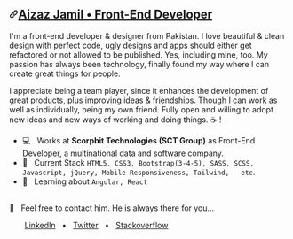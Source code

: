 <article class="markdown-body entry-content container-lg f2" itemprop="text"><h1><a id="" class="anchor" aria-hidden="true" href="#aizaz-jamil-frontend-developer"><svg class="octicon octicon-link" viewBox="0 0 16 16" version="1.1" width="16" height="16" aria-hidden="true"><path fill-rule="evenodd" d="M7.775 3.275a.75.75 0 001.06 1.06l1.25-1.25a2 2 0 112.83 2.83l-2.5 2.5a2 2 0 01-2.83 0 .75.75 0 00-1.06 1.06 3.5 3.5 0 004.95 0l2.5-2.5a3.5 3.5 0 00-4.95-4.95l-1.25 1.25zm-4.69 9.64a2 2 0 010-2.83l2.5-2.5a2 2 0 012.83 0 .75.75 0 001.06-1.06 3.5 3.5 0 00-4.95 0l-2.5 2.5a3.5 3.5 0 004.95 4.95l1.25-1.25a.75.75 0 00-1.06-1.06l-1.25 1.25a2 2 0 01-2.83 0z"></path></svg>Aizaz Jamil • Front-End Developer</a></h1>
	<p>I'm a front-end developer & designer from Pakistan. I love beautiful & clean design with perfect code, ugly designs and apps should either get refactored or not allowed to be published. Yes, including mine, too. My passion has always been technology, finally found my way where I can create great things for people.

I appreciate being a team player, since it enhances the development of great products, plus improving ideas & friendships. Though I can work as well as individually, being my own friend. Fully open and willing to adopt new ideas and new ways of working and doing things. <g-emoji class="g-emoji" alias="coffee" fallback-src="https://github.githubassets.com/images/icons/emoji/unicode/2615.png">☕️</g-emoji> !</p>
<ul>
	<li><g-emoji class="g-emoji" alias="computer" fallback-src="https://github.githubassets.com/images/icons/emoji/unicode/1f4bb.png">💻</g-emoji> &nbsp; Works at <strong>Scorpbit Technologies (SCT Group)</strong> as Front-End Developer, a multinational data and software company.</li>
	<li><g-emoji class="g-emoji" alias="speech_balloon" fallback-src="https://github.githubassets.com/images/icons/emoji/unicode/1f4ac.png">💬</g-emoji> &nbsp; Current Stack <code>HTML5, CSS3, Bootstrap(3-4-5), SASS, SCSS, Javascript, jQuery, Mobile Responsiveness, Tailwind,   etc</code>.</li>
	<li><g-emoji class="g-emoji" alias="book" fallback-src="https://github.githubassets.com/images/icons/emoji/unicode/1f4d6.png">📖</g-emoji> &nbsp; Learning about <code>Angular, React</code></li>
</ul>
<br>
<g-emoji class="g-emoji" alias="envelope_with_arrow" fallback-src="https://github.githubassets.com/images/icons/emoji/unicode/1f4e9.png">📩</g-emoji> &nbsp; Feel free to contact him. He is always there for you...
<p>&nbsp; &nbsp; &nbsp; &nbsp;<a href="https://www.linkedin.com/in/aizaz-jamil-279779111/" rel="nofollow">LinkedIn</a> &nbsp; • &nbsp; <a href="https://twitter.com/Jaa_Bhai" rel="nofollow">Twitter</a> &nbsp; • &nbsp; <a href="https://stackexchange.com/users/20110957/aizaz-jamil" rel="nofollow">Stackoverflow</a></p>
</article>
